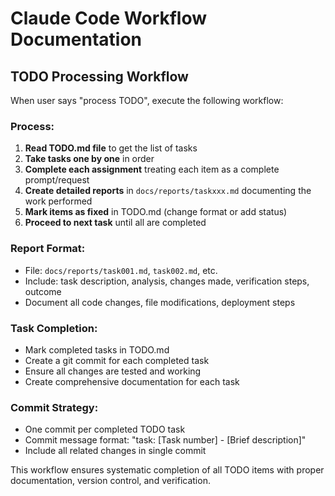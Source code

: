 # Claude Code Workflow Documentation

## TODO Processing Workflow

When user says "process TODO", execute the following workflow:

### Process:
1. **Read TODO.md file** to get the list of tasks
2. **Take tasks one by one** in order
3. **Complete each assignment** treating each item as a complete prompt/request
4. **Create detailed reports** in `docs/reports/taskxxx.md` documenting the work performed
5. **Mark items as fixed** in TODO.md (change format or add status)
6. **Proceed to next task** until all are completed

### Report Format:
- File: `docs/reports/task001.md`, `task002.md`, etc.
- Include: task description, analysis, changes made, verification steps, outcome
- Document all code changes, file modifications, deployment steps

### Task Completion:
- Mark completed tasks in TODO.md
- Create a git commit for each completed task
- Ensure all changes are tested and working
- Create comprehensive documentation for each task

### Commit Strategy:
- One commit per completed TODO task
- Commit message format: "task: [Task number] - [Brief description]"
- Include all related changes in single commit

This workflow ensures systematic completion of all TODO items with proper documentation, version control, and verification.